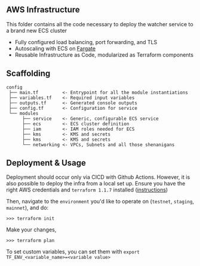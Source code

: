 ## AWS Infrastructure

This folder contains all the code necessary to deploy the watcher service to a brand new ECS cluster

- Fully configured load balancing, port forwarding, and TLS
- Autoscaling with ECS on [Fargate](https://aws.amazon.com/fargate/)
- Reusable Infrastructure as Code, modularized as Terraform components

## Scaffolding

```text
config
 ├── main.tf         <- Entrypoint for all the module instantiations
 ├── variables.tf    <- Required input variables
 ├── outputs.tf      <- Generated console outputs
 ├── config.tf       <- Configuration for service
 └── modules
      ├── service    <- Generic, configurable ECS service
      ├── ecs        <- ECS cluster definition
      ├── iam        <- IAM roles needed for ECS
      ├── kms        <- KMS and secrets
      ├── kms        <- KMS and secrets
      └── networking <- VPCs, Subnets and all those shenanigans

```

## Deployment & Usage

Deployment should occur only via CICD with Github Actions. However, it is also possible to deploy the infra
from a local set up. Ensure you have the right AWS credentials and `terraform 1.1.7` installed
([instructions](https://learn.hashicorp.com/tutorials/terraform/install-cli))

Then, navigate to the `environment` you'd like to operate on (`testnet`, `staging`, `mainnet`), and do:

```shell
>>> terraform init
```

Make your changes,

```shell
>>> terraform plan
```

To set custom variables, you can set them with `export TF_ENV_<variable_name>=<variable value>`
